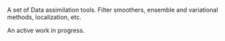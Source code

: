 A set of Data assimilation tools. Filter smoothers, ensemble and variational methods, localization, etc.

An active work in progress.